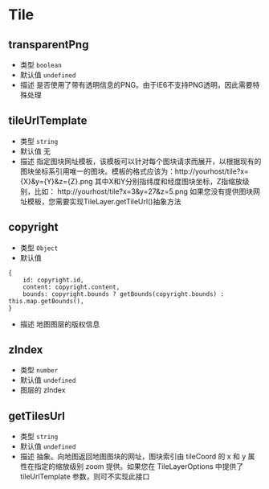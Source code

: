 # Tile

## transparentPng
* 类型 `boolean`
* 默认值 `undefined`
* 描述 是否使用了带有透明信息的PNG。由于IE6不支持PNG透明，因此需要特殊处理

## tileUrlTemplate
* 类型 `string`
* 默认值 无
* 描述 指定图块网址模板，该模板可以针对每个图块请求而展开，以根据现有的图块坐标系引用唯一的图块。模板的格式应该为：http://yourhost/tile?x={X}&y={Y}&z={Z}.png 其中X和Y分别指纬度和经度图块坐标，Z指缩放级别，比如： http://yourhost/tile?x=3&y=27&z=5.png 如果您没有提供图块网址模板，您需要实现TileLayer.getTileUrl()抽象方法

## copyright
* 类型 `Object`
* 默认值 
```
{
    id: copyright.id,
    content: copyright.content,
    bounds: copyright.bounds ? getBounds(copyright.bounds) : this.map.getBounds(),
}
```
* 描述 地图图层的版权信息

## zIndex
* 类型 `number`
* 默认值 `undefined`
* 图层的 zIndex 

## getTilesUrl
* 类型 `string`
* 默认值 `undefined`
* 描述 抽象。向地图返回地图图块的网址，图块索引由 tileCoord 的 x 和 y 属性在指定的缩放级别 zoom 提供。如果您在 TileLayerOptions 中提供了 tileUrlTemplate 参数，则可不实现此接口 
